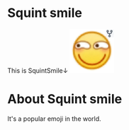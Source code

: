 # Squint smile
This is SquintSmile↓
<img src="https://raw.githubusercontent.com/dmblock/squintsmile/main/squintsmile.png" width="100x100"/>
# About Squint smile
It's a popular emoji in the world. 

